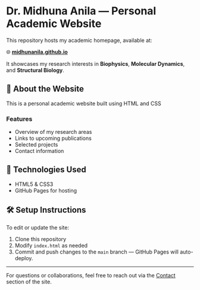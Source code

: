# Dr. Midhuna Anila — Personal Academic Website

This repository hosts my academic homepage, available at:

🌐 **[midhunanila.github.io](https://midhunanila.github.io)**

It showcases my research interests in **Biophysics**, **Molecular Dynamics**, and **Structural Biology**.

## 🔬 About the Website

This is a personal academic website built using HTML and CSS

### Features

- Overview of my research areas
- Links to upcoming publications
- Selected projects
- Contact information

## 🚀 Technologies Used

- HTML5 & CSS3
- GitHub Pages for hosting

## 🛠️ Setup Instructions

To edit or update the site:
1. Clone this repository
2. Modify `index.html` as needed
3. Commit and push changes to the `main` branch — GitHub Pages will auto-deploy.

---

For questions or collaborations, feel free to reach out via the [Contact](https://midhunanila.github.io/#contact) section of the site.
